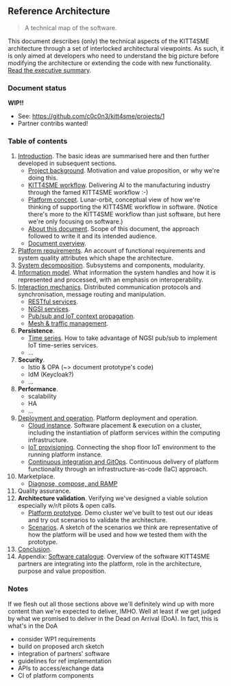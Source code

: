 Reference Architecture
----------------------
> A technical map of the software.

This document describes (only) the technical aspects of the KITT4SME
architecture through a set of interlocked architectural viewpoints.
As such, it is only aimed at developers who need to understand the
big picture before modifying the architecture or extending the code
with new functionality. [Read the executive summary][abstract].


### Document status

**WIP!!**

* See: https://github.com/c0c0n3/kitt4sme/projects/1
* Partner contribs wanted!


### Table of contents

1. [Introduction][intro]. The basic ideas are summarised here and then
   further developed in subsequent sections.
    - [Project background][into.motivation]. Motivation and value proposition,
      or why we're doing this.
    - [KITT4SME workflow][intro.workflow]. Delivering AI to the manufacturing
      industry through the famed KITT4SME workflow :-)
    - [Platform concept][intro.platform]. Lunar-orbit, conceptual view of
      how we're thinking of supporting the KITT4SME workflow in software.
      (Notice there's more to the KITT4SME workflow than just software, but
      here we're only focusing on software.)
    - [About this document][intro.about]. Scope of this document, the approach
      followed to write it and its intended audience.
    - [Document overview][intro.overview].
2. [Platform requirements][view.req]. An account of functional requirements
   and system quality attributes which shape the architecture.
3. [System decomposition][view.conceptual]. Subsystems and components,
   modularity.
4. [Information model][view.data]. What information the system handles and
   how it is represented and processed, with an emphasis on interoperability.
5. [Interaction mechanics][view.ipc]. Distributed communication protocols and
   synchronisation, message routing and manipulation.
    - [RESTful services][view.rest].
    - [NGSI services][view.ngsi-svc].
    - [Pub/sub and IoT context propagation][view.pub-sub].
    - [Mesh & traffic management][view.interception].
6. **Persistence**.
    - [Time series][view.times-series]. How to take advantage of NGSI pub/sub
      to implement IoT time-series services.
    - ...
7. **Security**.
    - Istio & OPA (~> document prototype's code)
    - IdM (Keycloak?)
    - ...
8. **Performance**.
    - scalability
    - HA
    - ...
9. [Deployment and operation][view.deploy]. Platform deployment and operation.
    - [Cloud instance][view.crt]. Software placement & execution on a
      cluster, including the instantiation of platform services within
      the computing infrastructure.
    - [IoT provisioning][view.provisioning]. Connecting the shop floor
      IoT environment to the running platform instance.
    - [Continuous integration and GitOps][view.ci]. Continuous delivery
      of platform functionality through an infrastructure-as-code (IaC)
      approach.
10. Marketplace.
    - [Diagnose, compose, and RAMP][wiki.dcr]
11. Quality assurance.
12. **Architecture validation**. Verifying we've designed a viable solution
   especially w/r/t pilots & open calls.
    - [Platform prototype][proto]. Demo cluster we've built to test out our
      ideas and try out scenarios to validate the architecture.
    - [Scenarios][scenarios]. A sketch of the scenarios we think are
      representative of how the platform will be used and how we tested
      them with the prototype.
13. [Conclusion][conclusion].
14. Appendix: [Software catalogue][catalogue]. Overview of the software
    KITT4SME partners are integrating into the platform, role in the
    architecture, purpose and value proposition.


### Notes

If we flesh out all those sections above we'll definitely wind up with
more content than we're expected to deliver, IMHO. Well at least if we
get judged by what we promised to deliver in the Dead on Arrival (DoA).
In fact, this is what's in the DoA

* consider WP1 requirements
* build on proposed arch sketch
* integration of partners' software
* guidelines for ref implementation
* APIs to access/exchange data
* CI of platform components




[abstract]: ./abstract.md
[catalogue]: ./catalogue/README.md
[conclusion]: ./conclusion.md
[intro]: ./intro/README.md
[intro.about]: ./intro/about.md
[into.motivation]: ./intro/motivation.md
[intro.overview]: ./intro/overview.md
[intro.platform]: ./intro/platform.md
[intro.workflow]: ./intro/workflow.md
[proto]: ../poc/README.md
[scenarios]: ./scenarios.md
[view.ci]: ./mesh/gitops.md
[view.crt]: ./mesh/cloud.md
[view.conceptual]: ./conceptual-view/system-decomposition.md
[view.data]: ./fw-middleware/data.md
[view.deploy]: ./deploy.md
[view.interception]: ./mesh/interception.md
[view.ipc]: ./ipc.md
[view.ngsi-svc]: ./fw-middleware/ngsi-services.md
[view.provisioning]: ./fw-middleware/provisioning.md
[view.pub-sub]: ./fw-middleware/ctx-change-propagation.md
[view.req]: ./requirements.md
[view.rest]: ./rest.md
[view.times-series]: ./fw-middleware/time-series.md
[wiki.dcr]: https://github.com/c0c0n3/kitt4sme/wiki/Diagnose,-compose,-and-RAMP
